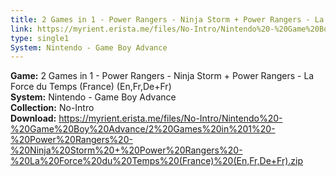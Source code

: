 ```yaml
---
title: 2 Games in 1 - Power Rangers - Ninja Storm + Power Rangers - La Force du Temps (France) (En,Fr,De+Fr)
link: https://myrient.erista.me/files/No-Intro/Nintendo%20-%20Game%20Boy%20Advance/2%20Games%20in%201%20-%20Power%20Rangers%20-%20Ninja%20Storm%20+%20Power%20Rangers%20-%20La%20Force%20du%20Temps%20(France)%20(En,Fr,De+Fr).zip
type: single1
System: Nintendo - Game Boy Advance
---
```

<b>Game:</b> 2 Games in 1 - Power Rangers - Ninja Storm + Power Rangers - La Force du Temps (France) (En,Fr,De+Fr)<br>
<b>System:</b> Nintendo - Game Boy Advance<br>
<b>Collection:</b> No-Intro<br>
<b>Download:</b> https://myrient.erista.me/files/No-Intro/Nintendo%20-%20Game%20Boy%20Advance/2%20Games%20in%201%20-%20Power%20Rangers%20-%20Ninja%20Storm%20+%20Power%20Rangers%20-%20La%20Force%20du%20Temps%20(France)%20(En,Fr,De+Fr).zip